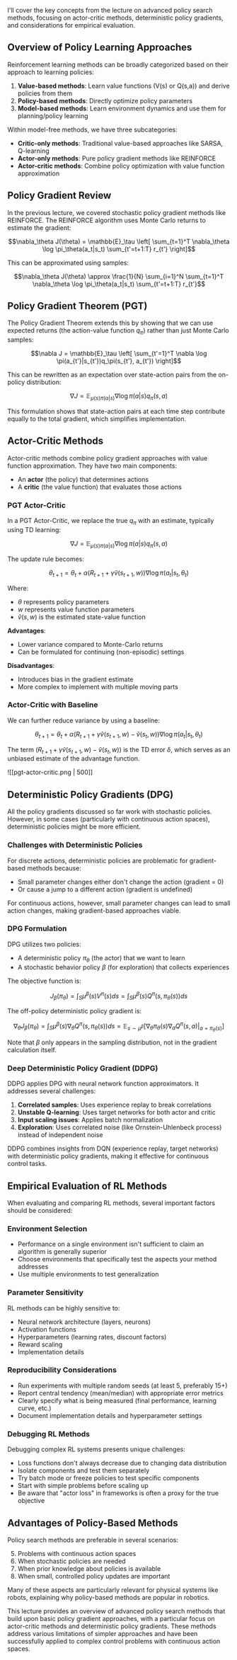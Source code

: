 
I'll cover the key concepts from the lecture on advanced policy search methods, focusing on actor-critic methods, deterministic policy gradients, and considerations for empirical evaluation.

## Overview of Policy Learning Approaches

Reinforcement learning methods can be broadly categorized based on their approach to learning policies:

1. **Value-based methods**: Learn value functions (V(s) or Q(s,a)) and derive policies from them
2. **Policy-based methods**: Directly optimize policy parameters
3. **Model-based methods**: Learn environment dynamics and use them for planning/policy learning

Within model-free methods, we have three subcategories:

- **Critic-only methods**: Traditional value-based approaches like SARSA, Q-learning
- **Actor-only methods**: Pure policy gradient methods like REINFORCE
- **Actor-critic methods**: Combine policy optimization with value function approximation

## Policy Gradient Review

In the previous lecture, we covered stochastic policy gradient methods like REINFORCE. The REINFORCE algorithm uses Monte Carlo returns to estimate the gradient:

$$\nabla_\theta J(\theta) = \mathbb{E}_\tau \left[ \sum_{t=1}^T \nabla_\theta \log \pi_\theta(a_t|s_t) \sum_{t'=t+1:T} r_{t'} \right]$$

This can be approximated using samples:

$$\nabla_\theta J(\theta) \approx \frac{1}{N} \sum_{i=1}^N \sum_{t=1}^T \nabla_\theta \log \pi_\theta(a_t|s_t) \sum_{t'=t+1:T} r_{t'}$$

## Policy Gradient Theorem (PGT)

The Policy Gradient Theorem extends this by showing that we can use expected returns (the action-value function $q_\pi$) rather than just Monte Carlo samples:

$$\nabla J = \mathbb{E}_\tau \left[ \sum_{t'=1}^T \nabla \log \pi(a_{t'}|s_{t'})q_\pi(s_{t'}, a_{t'}) \right]$$

This can be rewritten as an expectation over state-action pairs from the on-policy distribution:

$$\nabla J \propto \mathbb{E}_{\mu(s)\pi(a|s)} \nabla \log \pi(a|s)q_\pi(s, a)$$

This formulation shows that state-action pairs at each time step contribute equally to the total gradient, which simplifies implementation.

## Actor-Critic Methods

Actor-critic methods combine policy gradient approaches with value function approximation. They have two main components:

- An **actor** (the policy) that determines actions
- A **critic** (the value function) that evaluates those actions

### PGT Actor-Critic

In a PGT Actor-Critic, we replace the true $q_\pi$ with an estimate, typically using TD learning:

$$\nabla J = \mathbb{E}_{\mu(s)\pi(a|s)} \nabla \log \pi(a|s)q_\pi(s, a)$$

The update rule becomes:

$$\theta_{t+1} = \theta_t + \alpha (R_{t+1} + \gamma\hat{v}(s_{t+1}, w)) \nabla \log \pi(a_t | s_t, \theta_t)$$

Where:

- $\theta$ represents policy parameters
- $w$ represents value function parameters
- $\hat{v}(s, w)$ is the estimated state-value function

**Advantages**:

- Lower variance compared to Monte-Carlo returns
- Can be formulated for continuing (non-episodic) settings

**Disadvantages**:

- Introduces bias in the gradient estimate
- More complex to implement with multiple moving parts

### Actor-Critic with Baseline

We can further reduce variance by using a baseline:

$$\theta_{t+1} = \theta_t + \alpha (R_{t+1} + \gamma\hat{v}(s_{t+1}, w) - \hat{v}(s_t, w)) \nabla \log \pi(a_t | s_t, \theta_t)$$

The term $(R_{t+1} + \gamma\hat{v}(s_{t+1}, w) - \hat{v}(s_t, w))$ is the TD error $\delta$, which serves as an unbiased estimate of the advantage function.

![[pgt-actor-critic.png | 500]]

## Deterministic Policy Gradients (DPG)

All the policy gradients discussed so far work with stochastic policies. However, in some cases (particularly with continuous action spaces), deterministic policies might be more efficient.

### Challenges with Deterministic Policies

For discrete actions, deterministic policies are problematic for gradient-based methods because:

- Small parameter changes either don't change the action (gradient = 0)
- Or cause a jump to a different action (gradient is undefined)

For continuous actions, however, small parameter changes can lead to small action changes, making gradient-based approaches viable.

### DPG Formulation

DPG utilizes two policies:

- A deterministic policy $\pi_\theta$ (the actor) that we want to learn
- A stochastic behavior policy $\beta$ (for exploration) that collects experiences

The objective function is:

$$J_\beta(\pi_\theta) = \int_S \mu^\beta(s)V^\pi(s)ds = \int_S \mu^\beta(s)Q^\pi(s, \pi_\theta(s))ds$$

The off-policy deterministic policy gradient is:

$$\nabla_\theta J_\beta(\pi_\theta) = \int_S \mu^\beta(s)\nabla_\theta Q^\pi(s, \pi_\theta(s))ds = \mathbb{E}_{s\sim\mu^\beta} \left[ \nabla_\theta \pi_\theta(s)\nabla_a Q^\pi(s,a)|_{a=\pi_\theta(s)} \right]$$

Note that $\beta$ only appears in the sampling distribution, not in the gradient calculation itself.

### Deep Deterministic Policy Gradient (DDPG)

DDPG applies DPG with neural network function approximators. It addresses several challenges:
1. **Correlated samples**: Uses experience replay to break correlations
2. **Unstable Q-learning**: Uses target networks for both actor and critic
3. **Input scaling issues**: Applies batch normalization
4. **Exploration**: Uses correlated noise (like Ornstein-Uhlenbeck process) instead of independent noise

DDPG combines insights from DQN (experience replay, target networks) with deterministic policy gradients, making it effective for continuous control tasks.

## Empirical Evaluation of RL Methods

When evaluating and comparing RL methods, several important factors should be considered:

### Environment Selection

- Performance on a single environment isn't sufficient to claim an algorithm is generally superior
- Choose environments that specifically test the aspects your method addresses
- Use multiple environments to test generalization

### Parameter Sensitivity

RL methods can be highly sensitive to:

- Neural network architecture (layers, neurons)
- Activation functions
- Hyperparameters (learning rates, discount factors)
- Reward scaling
- Implementation details

### Reproducibility Considerations

- Run experiments with multiple random seeds (at least 5, preferably 15+)
- Report central tendency (mean/median) with appropriate error metrics
- Clearly specify what is being measured (final performance, learning curve, etc.)
- Document implementation details and hyperparameter settings

### Debugging RL Methods

Debugging complex RL systems presents unique challenges:

- Loss functions don't always decrease due to changing data distribution
- Isolate components and test them separately
- Try batch mode or freeze policies to test specific components
- Start with simple problems before scaling up
- Be aware that "actor loss" in frameworks is often a proxy for the true objective

## Advantages of Policy-Based Methods

Policy search methods are preferable in several scenarios:

5. Problems with continuous action spaces
6. When stochastic policies are needed
7. When prior knowledge about policies is available
8. When small, controlled policy updates are important

Many of these aspects are particularly relevant for physical systems like robots, explaining why policy-based methods are popular in robotics.

This lecture provides an overview of advanced policy search methods that build upon basic policy gradient approaches, with a particular focus on actor-critic methods and deterministic policy gradients. These methods address various limitations of simpler approaches and have been successfully applied to complex control problems with continuous action spaces.